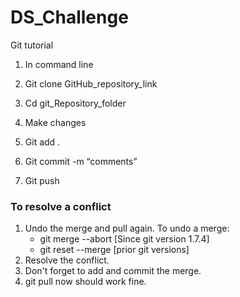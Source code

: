 # DS_Challenge


Git  tutorial
1. In command line
2. Git clone GitHub_repository_link
3. Cd git_Repository_folder
   
   
4. Make changes
5. Git add .
6. Git commit -m “comments”
7. Git push


### To resolve a conflict
1. Undo the merge and pull again.
	To undo a merge:  
	- git merge --abort [Since git version 1.7.4]
	- git reset --merge [prior git versions]
2. Resolve the conflict.
3. Don't forget to add and commit the merge.
4. git pull now should work fine.